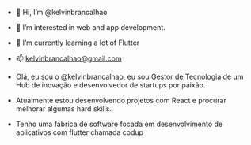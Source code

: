 - 👋 Hi, I’m @kelvinbrancalhao
- 👀 I’m interested in web and app development.
- 🌱 I’m currently learning a lot of Flutter
- 📫 kelvinbrancalhao@gmail.com

- Olá, eu sou o @kelvinbrancalhao, eu sou Gestor de Tecnologia de um Hub de inovação e desenvolvedor de startups por paixão.
- Atualmente estou desenvolvendo projetos com React e procurar melhorar algumas hard skills.
- Tenho uma fábrica de software focada em desenvolvimento de aplicativos com flutter chamada codup 




<!---
kelvinbrancalhao/kelvinbrancalhao is a ✨ special ✨ repository because its `README.md` (this file) appears on your GitHub profile.
You can click the Preview link to take a look at your changes.
--->
